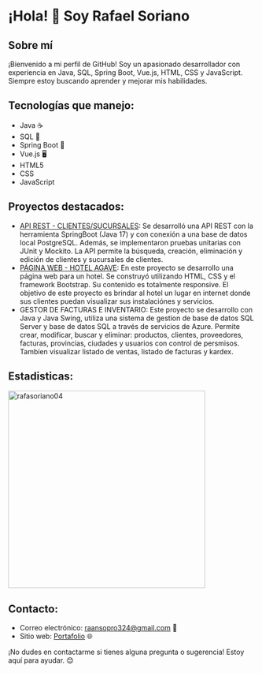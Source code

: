 # ¡Hola! 👋 Soy Rafael Soriano

## Sobre mí
¡Bienvenido a mi perfil de GitHub! Soy un apasionado desarrollador con experiencia en Java, SQL, Spring Boot, Vue.js, HTML, CSS y JavaScript. Siempre estoy buscando aprender y mejorar mis habilidades.

## Tecnologías que manejo:
- Java ☕
- SQL 💾
- Spring Boot 🚀
- Vue.js 🖥️
- HTML5
- CSS
- JavaScript

## Proyectos destacados:
- [API REST - CLIENTES/SUCURSALES](https://github.com/rafaelsoriano04/api-clientes-sucursales): Se desarrolló una API REST con la herramienta SpringBoot (Java 17) y con conexión a una base de datos local PostgreSQL. Además, se implementaron pruebas unitarias con JUnit y Mockito. La API permite la búsqueda, creación, eliminación y edición de clientes y sucursales de clientes.
- [PÁGINA WEB - HOTEL AGAVE](https://gitlab.com/universidad4425415/paginaweb): En este proyecto se desarrollo una página web para un hotel. Se construyó utilizando HTML, CSS y el framework Bootstrap. Su contenido es totalmente responsive. El objetivo de este proyecto es brindar al hotel un lugar en internet donde sus clientes puedan visualizar sus instalaciónes y servicios.
- GESTOR DE FACTURAS E INVENTARIO: Este proyecto se desarrollo con Java y Java Swing, utiliza una sistema de gestion de base de datos SQL Server y base de datos SQL a través de servicios de Azure. Permite crear, modificar, buscar y eliminar: productos, clientes, proveedores, facturas, provincias, ciudades y usuarios con control de persmisos. Tambíen visualizar listado de ventas, listado de facturas y kardex.

## Estadisticas:
<img src="https://github-readme-stats.vercel.app/api/top-langs?username=rafasoirano04&show_icons=true&locale=en&layout=compact&line_height=20&title_color=7A7ADB&icon_color=2234AE&text_color=D3D3D3&bg_color=0,000000,130F40" width="400"  alt="rafasoriano04"/>

## Contacto:
- Correo electrónico: [raansopro324@gmail.com](mailto:raansopro324@gmail.com) 📧
- Sitio web: [Portafolio](https://rafaelsoriano04.github.io/portafolio/) 🌐

¡No dudes en contactarme si tienes alguna pregunta o sugerencia! Estoy aquí para ayudar. 😊
